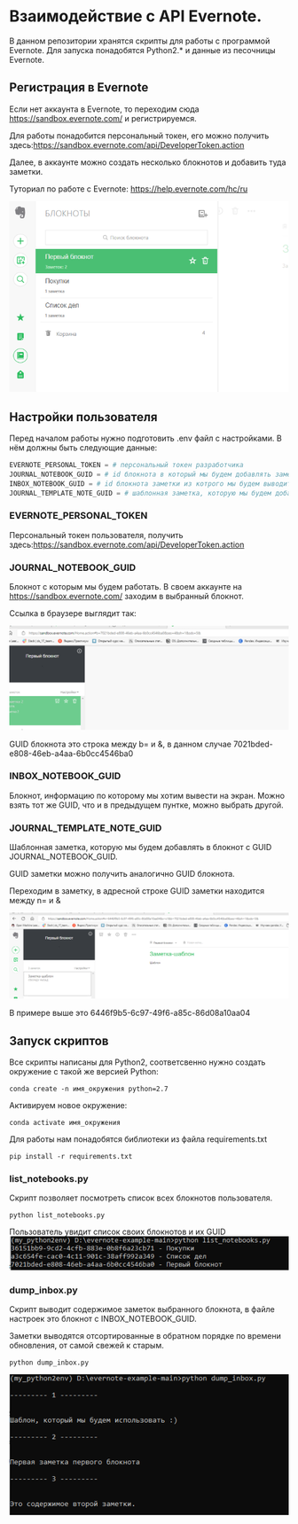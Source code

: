# Взаимодействие с API Evernote.

В данном репозитории хранятся скрипты для работы с программой Evernote.
Для запуска понадобятся Python2.* и данные из песочницы Evernote.

## Регистрация в Evernote

Если нет аккаунта в Evernote, то переходим сюда https://sandbox.evernote.com/ и регистрируемся. 

Для работы понадобится персональный токен, его можно получить здесь:https://sandbox.evernote.com/api/DeveloperToken.action

Далее, в аккаунте можно создать несколько блокнотов и добавить туда заметки.

Туториал по работе с Evernote: https://help.evernote.com/hc/ru

![](https://github.com/atskayasatana/Images/blob/1b2a82d30d041434b58a9fbc0e303f144a517735/%D0%91%D0%BB%D0%BE%D0%BA%D0%BD%D0%BE%D1%82%D1%8B.png)

## Настройки пользователя

Перед началом работы нужно подготовить .env файл с настройками. В нём должны быть следующие данные:
``` Python
EVERNOTE_PERSONAL_TOKEN = # персональный токен разработчика
JOURNAL_NOTEBOOK_GUID = # id блокнота в который мы будем добавлять заметки
INBOX_NOTEBOOK_GUID = # id блокнота заметки из котрого мы будем выводить на экран
JOURNAL_TEMPLATE_NOTE_GUID = # шаблонная заметка, которую мы будем добавлять в блокнот
```
### EVERNOTE_PERSONAL_TOKEN 
Персональный токен пользователя, получить здесь:https://sandbox.evernote.com/api/DeveloperToken.action

### JOURNAL_NOTEBOOK_GUID 
Блокнот с которым мы будем работать. В своем аккаунте на https://sandbox.evernote.com/ заходим в выбранный блокнот.

Ссылка в браузере выглядит так:

![](https://github.com/atskayasatana/Images/blob/41b47b363a821c6df765e093d5a5f8eb51494a6f/bloknote_guid.png)

GUID блокнота это строка между b= и &, в данном случае 7021bded-e808-46eb-a4aa-6b0cc4546ba0

### INBOX_NOTEBOOK_GUID

Блокнот, информацию по которому мы хотим вывести на экран. Можно взять тот же GUID, что и в предыдущем пунтке, можно выбрать другой.

### JOURNAL_TEMPLATE_NOTE_GUID

Шаблонная заметка, которую мы будем добавлять в блокнот с GUID JOURNAL_NOTEBOOK_GUID.

GUID заметки можно получить аналогично GUID блокнота. 

Переходим в заметку, в адресной строке GUID заметки находится между n= и &

![](https://github.com/atskayasatana/Images/blob/bc8aeeb6b91c8be13117c5a21c049b1bbfed012e/note_guid.png)

В примере выше это 6446f9b5-6c97-49f6-a85c-86d08a10aa04

## Запуск скриптов

Все скрипты написаны для Python2, соответсвенно нужно создать окружение с такой же версией Python:
```
conda create -n имя_окружения python=2.7
```
Активируем новое окружение:

```
conda activate имя_окружения

```

Для работы нам понадобятся библиотеки из файла requirements.txt

```
pip install -r requirements.txt
```
### list_notebooks.py

Скрипт позволяет посмотреть список всех блокнотов пользователя.

```
python list_notebooks.py
```
Пользователь увидит список своих блокнотов и их GUID
![](https://github.com/atskayasatana/Images/blob/470e360b2b7da8f0160bb96ab5217c1842fd4b0c/list_notebooks.png)

### dump_inbox.py 

Скрипт выводит содержимое заметок выбранного блокнота, в файле настроек это блокнот с  INBOX_NOTEBOOK_GUID.

Заметки выводятся отсортированные в обратном порядке по времени обновления, от самой свежей к старым.

```
python dump_inbox.py

```
![](https://github.com/atskayasatana/Images/blob/7c752d24e3eeac5799a5d1d5795b4d31b4256ecc/dump_inbox.png)









